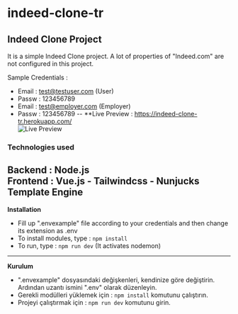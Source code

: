 # indeed-clone-tr
Indeed Clone Project
---
It is a simple Indeed Clone project. A lot of properties of "Indeed.com" are not configured in this project.

Sample Credentials :
- Email : test@testuser.com (User)
- Passw : 123456789  
- Email : test@employer.com (Employer)
- Passw : 123456789
--
**Live Preview : https://indeed-clone-tr.herokuapp.com/  
![Live Preview](https://i.imgur.com/1ZAKGQI.png)

### Technologies used

**Backend :** Node.js  
**Frontend :** Vue.js - Tailwindcss - Nunjucks Template Engine
---
**Installation**
- Fill up ".envexample" file according to your credentials and then change its extension as .env
- To install modules, type : ```npm install ```
- To run, type : ```npm run dev``` (It activates nodemon)

---
**Kurulum**
- ".envexample" dosyasındaki değişkenleri, kendinize göre değiştirin. Ardından uzantı ismini ".env" olarak düzenleyin.
- Gerekli modülleri yüklemek için : ```npm install``` komutunu çalıştırın.
- Projeyi çalıştırmak için : ```npm run dev``` komutunu girin.
